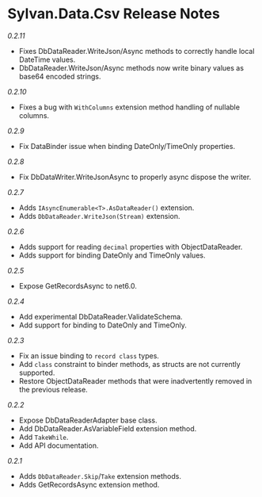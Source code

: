 # Sylvan.Data.Csv Release Notes

_0.2.11_
- Fixes DbDataReader.WriteJson/Async methods to correctly handle local DateTime values.
- DbDataReader.WriteJson/Async methods now write binary values as base64 encoded strings.

_0.2.10_
- Fixes a bug with `WithColumns` extension method handling of nullable columns.

_0.2.9_
- Fix DataBinder issue when binding DateOnly/TimeOnly properties.

_0.2.8_
- Fix DbDataWriter.WriteJsonAsync to properly async dispose the writer.

_0.2.7_
- Adds `IAsyncEnumerable<T>.AsDataReader()` extension.
- Adds `DbDataReader.WriteJson(Stream)` extension.

_0.2.6_
- Adds support for reading `decimal` properties with ObjectDataReader.
- Adds support for binding DateOnly and TimeOnly values.

_0.2.5_
- Expose GetRecordsAsync to net6.0.

_0.2.4_
- Add experimental DbDataReader.ValidateSchema.
- Add support for binding to DateOnly and TimeOnly.

_0.2.3_
- Fix an issue binding to `record class` types.
- Add `class` constraint to binder methods, as structs are not currently supported.
- Restore ObjectDataReader methods that were inadvertently removed in the previous release.

_0.2.2_
- Expose DbDataReaderAdapter base class.
- Add DbDataReader.AsVariableField extension method.
- Add `TakeWhile`.
- Add API documentation.

_0.2.1_
- Adds `DbDataReader.Skip`/`Take` extension methods.
- Adds GetRecordsAsync extension method.

